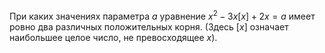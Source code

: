 При каких значениях параметра $a$ уравнение ${{x}^{2}}-3x\left[ x \right]+2x=a$ имеет ровно два различных положительных корня. (Здесь $\left[ x \right]$ означает наибольшее целое число, не превосходящее $x$).